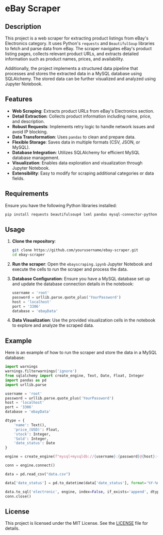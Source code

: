 # eBay Scraper

## Description
This project is a web scraper for extracting product listings from eBay's Electronics category. It uses Python's `requests` and `BeautifulSoup` libraries to fetch and parse data from eBay. The scraper navigates eBay's product listing pages, collects relevant product URLs, and extracts detailed information such as product names, prices, and availability.

Additionally, the project implements a structured data pipeline that processes and stores the extracted data in a MySQL database using SQLAlchemy. The stored data can be further visualized and analyzed using Jupyter Notebook.

## Features
- **Web Scraping**: Extracts product URLs from eBay's Electronics section.
- **Detail Extraction**: Collects product information including name, price, and description.
- **Robust Requests**: Implements retry logic to handle network issues and avoid IP blocking.
- **Data Transformation**: Uses `pandas` to clean and prepare data.
- **Flexible Storage**: Saves data in multiple formats (CSV, JSON, or MySQL).
- **Database Integration**: Utilizes SQLAlchemy for efficient MySQL database management.
- **Visualization**: Enables data exploration and visualization through Jupyter Notebook.
- **Extensibility**: Easy to modify for scraping additional categories or data fields.

## Requirements
Ensure you have the following Python libraries installed:
```sh
pip install requests beautifulsoup4 lxml pandas mysql-connector-python SQLAlchemy jupyter
```

## Usage
1. **Clone the repository**:
    ```sh
    git clone https://github.com/yourusername/ebay-scraper.git
    cd ebay-scraper
    ```

2. **Run the scraper**:
    Open the `ebayscraping.ipynb` Jupyter Notebook and execute the cells to run the scraper and process the data.

3. **Database Configuration**:
    Ensure you have a MySQL database set up and update the database connection details in the notebook:
    ```python
    username = 'root'
    password = urllib.parse.quote_plus('YourPassword')
    host = 'localhost'
    port = '3306'
    database = 'ebayData'
    ```

4. **Data Visualization**:
    Use the provided visualization cells in the notebook to explore and analyze the scraped data.

## Example
Here is an example of how to run the scraper and store the data in a MySQL database:
```python
import warnings
warnings.filterwarnings('ignore')
from sqlalchemy import create_engine, Text, Date, Float, Integer
import pandas as pd
import urllib.parse

username = 'root'
password = urllib.parse.quote_plus('YourPassword')
host = 'localhost'
port = '3306'
database = 'ebayData'

dtype = {
    'name': Text(),
    'price_(USD)': Float,
    'stock': Integer,
    'Sold': Integer,
    'date_status': Date
}

engine = create_engine(f"mysql+mysqldb://{username}:{password}@{host}:{port}/{database}")

conn = engine.connect()

data = pd.read_csv("data.csv")

data['date_status'] = pd.to_datetime(data['date_status'], format='%Y-%m-%d').dt.strftime('%Y-%m-%d')

data.to_sql('electronic', engine, index=False, if_exists='append', dtype=dtype)
conn.close()
```

## License
This project is licensed under the MIT License. See the [LICENSE](LICENSE) file for details.
